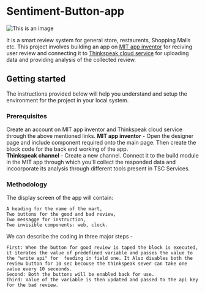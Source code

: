 # Sentiment-Button-app

![This is an image](https://miro.medium.com/proxy/1*_JW1JaMpK_fVGld8pd1_JQ.gif)

It is a smart review system for general store, restaurents, Shopping Malls etc. 
This project involves building an app on [MIT app inventor](https://appinventor.mit.edu/) for reciving user review and connecting it to [Thinkspeak cloud service](https://thingspeak.com/) for uploading data and providing analysis of the collected review.

## Getting started

The instructions provided below will help you understand and setup the environment for the project in your local system.

### Prerequisites

Create an account on MIT app inventor and Thinkspeak cloud service through the above mentioned links.
**MIT app inventor** - Open the designer page and include component required onto the main page. Then create the block code for the back end working of the app.
<br>
**Thinkspeak channel** - Create a new channel. Connect it to the build module in the MIT app through which you'll collect the responded data and incoorporate its analysis through different tools present in TSC Services.

### Methodology

The display screen of the app will contain:</br>

    A heading for the name of the mart, 
    Two buttons for the good and bad review, 
    Two messagge for instruction, 
    Two invisible components: web, clock. 
    
We can describe the coding in three major steps - </br>
    
    First: When the button for good review is taped the block is executed, it iterates the value of predefined variable and passes the value to the "write api" for  feeding in field one. It Also disables both the review button for 10 sec becouse the thinkspeak sever can take one value every 10 seceonds.
    Second: Both the buttons will be enabled back for use. 
    Third: Value of the variable is then updated and passed to the api key for the bad review.
